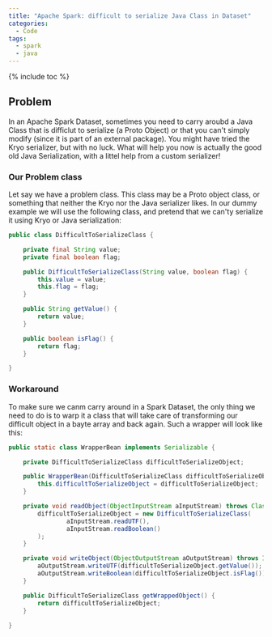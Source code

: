 ```yaml
---
title: "Apache Spark: difficult to serialize Java Class in Dataset"
categories:
  - Code
tags:
  - spark
  - java
---
```


{% include toc %}

## Problem

In an Apache Spark Dataset, sometimes you need to carry aroubd a Java Class that is difficlut to serialize (a Proto Object) or that you can't simply modify (since it is part of an external package).
You might have tried the Kryo serializer, but with no luck.
What will help you now is actually the good old Java Serialization, with a littel help from a custom serializer!

### Our Problem class

Let say we have a problem class. 
This class may be a Proto object class, or something that neither the Kryo nor the Java serializer likes. 
In our dummy example we will use the following class, and pretend that we can'ty serialize it using Kryo or Java serialization:
```java
public class DifficultToSerializeClass {

    private final String value;
    private final boolean flag;

    public DifficultToSerializeClass(String value, boolean flag) {
        this.value = value;
        this.flag = flag;
    }

    public String getValue() {
        return value;
    }

    public boolean isFlag() {
        return flag;
    }

}
```

### Workaround
To make sure we canm carry around in a Spark Dataset, the only thing we need to do is to warp it a class that will take care of transforming our difficult object in a bayte array and back again.
Such a wrapper will look like this:
```java
public static class WrapperBean implements Serializable {

    private DifficultToSerializeClass difficultToSerializeObject;

    public WrapperBean(DifficultToSerializeClass difficultToSerializeObject) {
        this.difficultToSerializeObject = difficultToSerializeObject;
    }

    private void readObject(ObjectInputStream aInputStream) throws ClassNotFoundException, IOException {
        difficultToSerializeObject = new DifficultToSerializeClass(
                aInputStream.readUTF(),
                aInputStream.readBoolean()
        );
    }

    private void writeObject(ObjectOutputStream aOutputStream) throws IOException {
        aOutputStream.writeUTF(difficultToSerializeObject.getValue());
        aOutputStream.writeBoolean(difficultToSerializeObject.isFlag());
    }

    public DifficultToSerializeClass getWrappedObject() {
        return difficultToSerializeObject;
    }
        
}
```
